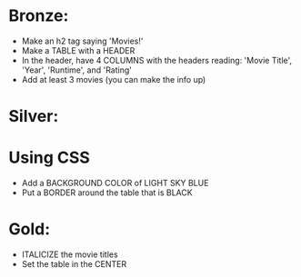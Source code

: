 # Bronze:

- Make an h2 tag saying 'Movies!'
- Make a TABLE with a HEADER
- In the header, have 4 COLUMNS with the headers reading: 'Movie Title', 'Year', 'Runtime', and 'Rating'
- Add at least 3 movies (you can make the info up)

# Silver:
# Using CSS

- Add a BACKGROUND COLOR of LIGHT SKY BLUE
- Put a BORDER around the table that is BLACK

 # Gold:
  - ITALICIZE the movie titles
  - Set the table in the CENTER